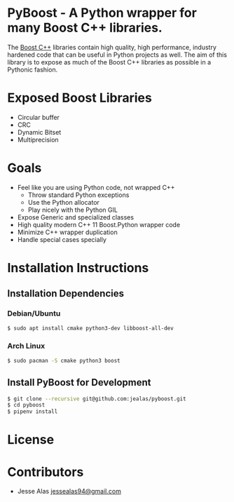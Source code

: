 # PyBoost - A Python wrapper for many Boost C++ libraries.

The [Boost C++](https://www.boost.org/) libraries contain high quality, high performance, industry hardened code
that can be useful in Python projects as well. The aim of this library is to expose as much of the Boost C++ libraries
as possible in a Pythonic fashion.

# Exposed Boost Libraries
- Circular buffer
- CRC
- Dynamic Bitset
- Multiprecision 

# Goals
- Feel like you are using Python code, not wrapped C++
    - Throw standard Python exceptions
    - Use the Python allocator
    - Play nicely with the Python GIL
- Expose Generic and specialized classes
- High quality modern C++ 11 Boost.Python wrapper code
- Minimize C++ wrapper duplication
- Handle special cases specially

# Installation Instructions

## Installation Dependencies

### Debian/Ubuntu
```sh
$ sudo apt install cmake python3-dev libboost-all-dev
```

### Arch Linux
```sh
$ sudo pacman -S cmake python3 boost
```

## Install PyBoost for Development
```sh
$ git clone --recursive git@github.com:jealas/pyboost.git
$ cd pyboost
$ pipenv install
```

# License

# Contributors
- Jesse Alas <jessealas94@gmail.com>
